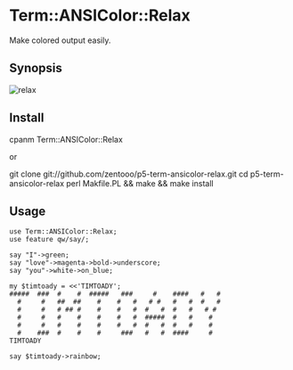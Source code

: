 Term::ANSIColor::Relax
=======

Make colored output easily.


Synopsis
-------

![relax](http://cdn-ak.f.st-hatena.com/images/fotolife/z/zentoo/20101105/20101105135811.jpg)


Install
-------

cpanm Term::ANSIColor::Relax

or

git clone git://github.com/zentooo/p5-term-ansicolor-relax.git
cd p5-term-ansicolor-relax
perl Makfile.PL && make && make install


Usage
-------

    use Term::ANSIColor::Relax;
    use feature qw/say/;
    
    say "I"->green;
    say "love"->magenta->bold->underscore;
    say "you"->white->on_blue;
    
    my $timtoady = <<'TIMTOADY';
    #####  ###  #    #  #####   ###     #    ####   #   #  
      #     #   ##  ##    #    #   #   # #   #   #  #   #  
      #     #   # ## #    #    #   #  #   #  #   #   # #   
      #     #   #    #    #    #   #  #####  #   #    #    
      #     #   #    #    #    #   #  #   #  #   #    #    
      #    ###  #    #    #     ###   #   #  ####     #    
    TIMTOADY
    
    say $timtoady->rainbow;
